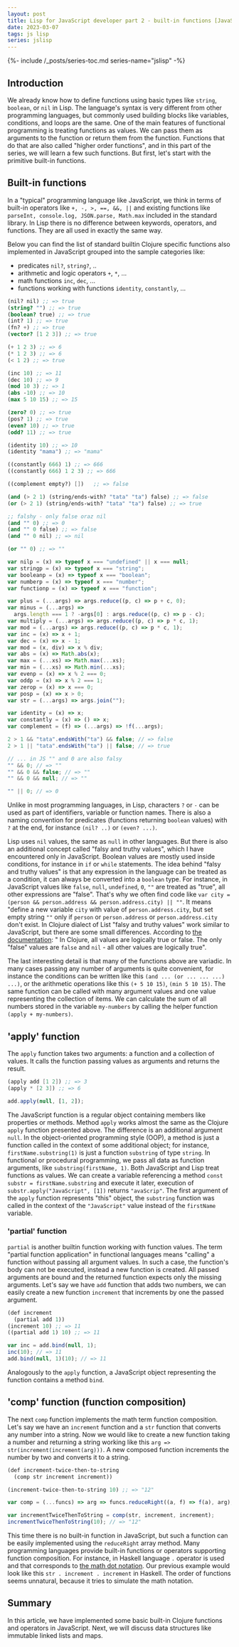 ```yaml
---
layout: post
title: Lisp for JavaScript developer part 2 - built-in functions [JavaScript, Lisp]
date: 2023-03-07
tags: js lisp
series: jslisp
---
```


{%- include /_posts/series-toc.md series-name="jslisp" -%}

## Introduction 

We already know how to define functions using basic types like `string`, `boolean`, or `nil` in Lisp. The language's syntax is very different from other programming languages, but commonly used building blocks like variables, conditions, and loops are the same. One of the main features of functional programming is treating functions as values. We can pass them as arguments to the function or return them from the function. Functions that do that are also called "higher order functions", and in this part of the series, we will learn a few such functions. But first, let's start with the primitive built-in functions.

## Built-in functions

In a "typical" programming language like JavaScript, we think in terms of built-in operators like `+, -, >, ==, &&, ||` and existing functions like `parseInt, console.log, JSON.parse, Math.max` included in the standard  library. In Lisp there is no difference between keywords, operators, and functions. They are all used in exactly the same way.

Below you can find the list of standard builtin Clojure specific functions also implemented in JavaScript grouped into the sample categories like:
- predicates `nil?`, `string?`, ..
- arithmetic and logic operators  `+`, `*`, ...
- math functions `inc`, `dec`, ... 
- functions working with functions `identity`, `constantly`, ...

```scheme
(nil? nil) ;; => true
(string? "") ;; => true
(boolean? true) ;; => true
(int? 1) ;; => true
(fn? +) ;; => true
(vector? [1 2 3]) ;; => true

(+ 1 2 3) ;; => 6
(* 1 2 3) ;; => 6
(< 1 2) ;; => true

(inc 10) ;; => 11
(dec 10) ;; => 9
(mod 10 3) ;; => 1
(abs -10) ;; => 10
(max 5 10 15) ;; => 15

(zero? 0) ;; => true
(pos? 1) ;; => true
(even? 10) ;; => true
(odd? 11) ;; => true

(identity 10) ;; => 10
(identity "mama") ;; => "mama"

((constantly 666) 1) ;; => 666
((constantly 666) 1 2 3) ;; => 666

((complement empty?) [])   ;; => false

(and (> 2 1) (string/ends-with? "tata" "ta") false) ;; => false
(or (> 2 1) (string/ends-with? "tata" "ta") false) ;; => true

;; falshy - only false oraz nil
(and "" 0) ;; => 0
(and "" 0 false) ;; => false
(and "" 0 nil) ;; => nil

(or "" 0) ;; => ""
```

```js
var nilp = (x) => typeof x === "undefined" || x === null;
var stringp = (x) => typeof x === "string";
var booleanp = (x) => typeof x === "boolean";
var numberp = (x) => typeof x === "number";
var functionp = (x) => typeof x === "function";

var plus = (...args) => args.reduce((p, c) => p + c, 0);
var minus = (...args) =>
  args.length === 1 ? -args[0] : args.reduce((p, c) => p - c);
var multiply = (...args) => args.reduce((p, c) => p * c, 1);
var mod = (...args) => args.reduce((p, c) => p * c, 1);
var inc = (x) => x + 1;
var dec = (x) => x - 1;
var mod = (x, div) => x % div;
var abs = (x) => Math.abs(x);
var max = (...xs) => Math.max(...xs);
var min = (...xs) => Math.min(...xs);
var evenp = (x) => x % 2 === 0;
var oddp = (x) => x % 2 === 1;
var zerop = (x) => x === 0;
var posp = (x) => x > 0;
var str = (...args) => args.join("");

var identity = (x) => x;
var constantly = (x) => () => x;
var complement = (f) => (...args) => !f(...args);

2 > 1 && "tata".endsWith("ta") && false; // => false
2 > 1 || "tata".endsWith("ta") || false; // => true

// ... in JS "" and 0 are also falsy
"" && 0; // => ""
"" && 0 && false; // => ""
"" && 0 && null; // => ""

"" || 0; // => 0
```

Unlike in most programming languages, in Lisp, characters `?` or `-` can be used as part of identifiers, variable or function names. There is also a naming convention for predicates (functions returning `boolean` values) with `?` at the end, for instance `(nil? ..)` or `(even? ...)`.

Lisp uses `nil` values, the same as `null` in other languages. But there is also an additional concept called "falsy and truthy values", which I have encountered only in JavaScript. Boolean values are mostly used inside conditions, for instance in `if` or `while` statements. The idea behind "falsy and truthy values" is that any expression in the language can be treated as a condition, it can always be converted into a `boolean` type. For instance, in JavaScript values like `false`, `null`, `undefined`, `0`, `""` are treated as "true", all other expressions are "false". That's why we often find code like `var city = (person && person.address && person.address.city) || ""`. It means "define a new variable `city` with value of `person.address.city`, but set empty string `""` only if `person` or `person.address` or `person.address.city` don't exist. In Clojure dialect of List "falsy and truthy values" work similar to JavaScript, but there are some small differences. According to [the documentation](https://clojure.org/guides/learn/flow#_truth): " In Clojure, all values are logically true or false. The only "false" values are `false` and `nil` - all other values are logically true".

The last interesting detail is that many of the functions above are variadic. In many cases passing any number of arguments is quite convenient, for instance the conditions can be written like this `(and ... (or ... ... ...) ...)`, or the arithmetic operations like this `(+ 5 10 15)`, `(min 5 10 15)`. The same function can be called with many argument values and one value representing the collection of items. We can calculate the sum of all numbers stored in the variable `my-numbers` by calling the helper function `(apply + my-numbers)`.

## 'apply' function

The `apply` function takes two arguments: a function and a collection of values. It calls the function passing values as arguments and returns the result.

```scheme
(apply add [1 2]) ;; => 3
(apply * [2 3]) ;; => 6
```

```js
add.apply(null, [1, 2]);
```

The JavaScript function is a regular object containing members like properties or methods. Method `apply` works almost the same as the Clojure `apply` function presented above. The difference is an additional argument `null`. In the object-oriented programming style (OOP), a method is just a function called in the context of some additional object; for instance, `firstName.substring(1)` is just a function `substring` of type `string`. In functional or procedural programming, we pass all data as function arguments, like `substring(firstName, 1)`. Both JavaScript and Lisp treat functions as values. We can create a variable referencing a method `const substr = firstName.substring` and execute it later, execution of `substr.apply("JavaScript", [1])`  returns `"avaScrip"`. The first argument of the `apply` function represents "this" object, the `substring` function was called in the context of the `"JavaScript"` value instead of the `firstName` variable.

### 'partial' function

`partial` is another builtin function working with function values. The term "partial function application" in functional languages means "calling" a function without passing all argument values. In such a case, the function's body can not be executed, instead a new function is created. All passed arguments are bound and the returned function expects only the missing arguments. Let's say we have `add` function that adds two numbers, we can easily create a new function `increment` that increments by one the passed argument. 

```scheme
(def increment
  (partial add 1))
(increment 10) ;; => 11
((partial add 1) 10) ;; => 11
```

```js
var inc = add.bind(null, 1);
inc(10); // => 11
add.bind(null, 1)(10); // => 11
```
Analogously to the `apply` function, a JavaScript object representing the function contains a method `bind`.

## 'comp' function (function composition)

The next `comp` function implements the math term function composition. Let's say we have an `increment` function and a `str` function that converts any number into a string. Now we would like to create a new function taking a number and returning a string working like this `arg => str(increment(increment(arg)))`. A new composed function increments the number by two and converts it to a string.


```scheme
(def increment-twice-then-to-string
  (comp str increment increment))

(increment-twice-then-to-string 10) ;; => "12"
```

```js
var comp = (...funcs) => arg => funcs.reduceRight((a, f) => f(a), arg);

var incrementTwiceThenToString = comp(str, increment, increment);
incrementTwiceThenToString(10); // => "12"
```

This time there is no built-in function in JavaScript, but such a function can be easily implemented using the `reduceRight` array method. Many programming languages provide built-in functions or operators supporting function composition. For instance, in Haskell language `.` operator is used and that corresponds to [the math dot notation](https://en.wikipedia.org/wiki/Function_composition). Our previous example would look like this `str . increment . increment` in Haskell. The order of functions seems unnatural, because it tries to simulate the math notation. 

## Summary

In this article, we have implemented some basic built-in Clojure functions and operators in JavaScript. Next, we will discuss data structures like immutable linked lists and maps. 
